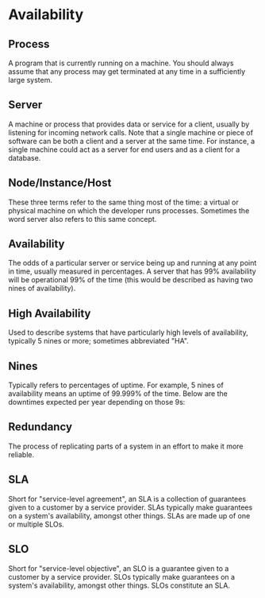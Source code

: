 # Availability

## Process

A program that is currently running on a machine. You should always assume that any process may get terminated at any time in a sufficiently large system.

## Server

A machine or process that provides data or service for a client, usually by listening for incoming network calls.
Note that a single machine or piece of software can be both a client and a server at the same time. For instance, a single machine could act as a server for end users and as a client for a database.

## Node/Instance/Host

These three terms refer to the same thing most of the time: a virtual or physical machine on which the developer runs processes. Sometimes the word server also refers to this same concept.

## Availability

The odds of a particular server or service being up and running at any point in time, usually measured in percentages. A server that has 99% availability will be operational 99% of the time (this would be described as having two nines of availability).

## High Availability

Used to describe systems that have particularly high levels of availability, typically 5 nines or more; sometimes abbreviated "HA".

## Nines

Typically refers to percentages of uptime. For example, 5 nines of availability means an uptime of 99.999% of the time. Below are the downtimes expected per year depending on those 9s:

## Redundancy

The process of replicating parts of a system in an effort to make it more reliable.

## SLA

Short for "service-level agreement", an SLA is a collection of guarantees given to a customer by a service provider. SLAs typically make guarantees on a system's availability, amongst other things. SLAs are made up of one or multiple SLOs.

## SLO

Short for "service-level objective", an SLO is a guarantee given to a customer by a service provider. SLOs typically make guarantees on a system's availability, amongst other things. SLOs constitute an SLA.
